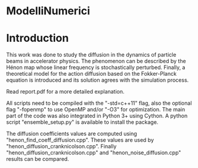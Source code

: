 # ModelliNumerici

# Introduction
This work was done to study the diffusion in the dynamics of particle beams in accelerator
physics. The phenomenon can be described by the Hénon map whose linear frequency is
stochastically perturbed. Finally, a theoretical model for the action diffusion based on the
Fokker-Planck equation is introduced and its solution agrees with the simulation process.


Read report.pdf for a more detailed explanation.

All scripts need to be compiled with the "-std=c++11" flag, also the optional flag "-fopenmp" to use OpenMP and/or "-O3" for optimization.
The main part of the code was also integrated in Python 3+ using Cython. A python script "ensemble_setup.py" is available to install the package.

The diffusion coefficients values are computed using "henon_find_coeff_diffusion.cpp". 
These values are used by "henon_diffusion_cranknicolson.cpp".
Finally "henon_diffusion_cranknicolson.cpp" and "henon_noise_diffusion.cpp" results can be compared.



